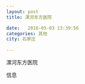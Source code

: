 ```yaml
--- 
layout: post 
title: 漯河东方医院

date:   2016-05-03 13:39:56 
categories: 其他  
city: 石家庄
  
--- 
```

   
漯河东方医院

信息

